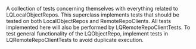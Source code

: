 A collection of tests concerning themselves with everything related to LQLocalObjectRepos.
This superclass implements tests that should be tested on both LocalObjectRepos and RemoteRepoClients. All tests implemented here will also be performed by LQRemoteRepoClientTests.
To test general functionality of the LQObjectRepo, implement tests in LQRemoteRepoClientTests to avoid duplicate execution.